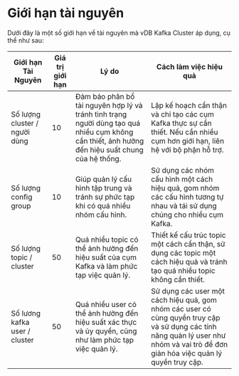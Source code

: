 # Giới hạn tài nguyên

Dưới đây là một số giới hạn về tài nguyên mà vDB Kafka Cluster áp dụng, cụ thể như sau:

| Giới hạn Tài Nguyên | Giá trị giới hạn | Lý do | Cách làm việc hiệu quả |
| --- | --- | --- | --- |
| Số lượng cluster / người dùng | 10 | Đảm bảo phân bổ tài nguyên hợp lý và tránh tình trạng người dùng tạo quá nhiều cụm không cần thiết, ảnh hưởng đến hiệu suất chung của hệ thống. | Lập kế hoạch cẩn thận và chỉ tạo các cụm Kafka thực sự cần thiết. Nếu cần nhiều cụm hơn giới hạn, liên hệ với bộ phận hỗ trợ. |
| Số lượng config group | 10 | Giúp quản lý cấu hình tập trung và tránh sự phức tạp khi có quá nhiều nhóm cấu hình. | Sử dụng các nhóm cấu hình một cách hiệu quả, gom nhóm các cấu hình tương tự nhau và tái sử dụng chúng cho nhiều cụm Kafka. |
| Số lượng topic / cluster | 50 | Quá nhiều topic có thể ảnh hưởng đến hiệu suất của cụm Kafka và làm phức tạp việc quản lý. | Thiết kế cấu trúc topic một cách cẩn thận, sử dụng các topic một cách hiệu quả và tránh tạo quá nhiều topic không cần thiết. |
| Số lương kafka user / cluster | 50 | Quá nhiều user có thể ảnh hưởng đến hiệu suất xác thực và ủy quyền, cũng như làm phức tạp việc quản lý. | Sử dụng các user một cách hiệu quả, gom nhóm các user có cùng quyền truy cập và sử dụng các tính năng quản lý user như nhóm và vai trò để đơn giản hóa việc quản lý quyền truy cập. |
